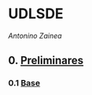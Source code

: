 # UDLSDE
*Antonino Zainea*
## 0. [Preliminares](https://github.com/jazaineam1/UDLSDE/blob/master/Cuadernos/Intro%20R.ipynb)
### 0.1 [Base](https://github.com/jazaineam1/UDLSDE/blob/master/Cuadernos/DATOS.xlsx)

